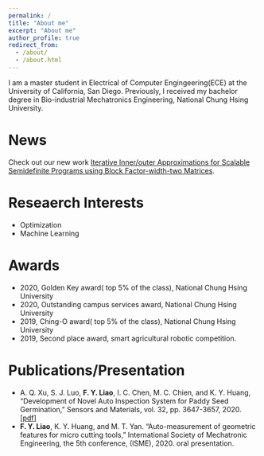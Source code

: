 ```yaml
---
permalink: /
title: "About me"
excerpt: "About me"
author_profile: true
redirect_from: 
  - /about/
  - /about.html
---
```


I am a master student in Electrical of Computer Engingeering(ECE) at the University of California, San Diego. Previously, I received my bachelor degree in Bio-industrial Mechatronics Engineering, National Chung Hsing University.

News 
======
Check out our new work [Iterative Inner/outer Approximations for Scalable Semidefinite Programs
using Block Factor-width-two Matrices](https://arxiv.org/pdf/2204.06759.pdf).

Reseaerch Interests
======
- Optimization
- Machine Learning

Awards
======
- 2020, Golden Key award( top 5% of the class), National Chung Hsing University
- 2020, Outstanding campus services award, National Chung Hsing University
- 2019, Ching-O award( top 5% of the class), National Chung Hsing University
- 2019, Second place award, smart agricultural robotic competition.

Publications/Presentation
======
- A. Q. Xu, S. J. Luo, **F. Y. Liao**, I. C. Chen, M. C. Chien, and K. Y. Huang, “Development of Novel Auto Inspection System for Paddy Seed Germination,” Sensors and Materials, vol. 32, pp. 3647-3657, 2020. [[pdf]](https://pdfs.semanticscholar.org/5ae2/cbea6367a30d9647330b17ec814a2d5f2e26.pdf)
- **F. Y. Liao**, K. Y. Huang, and M. T. Yan. “Auto-measurement of geometric features for micro cutting tools,” International Society of Mechatronic Engineering, the 5th conference, (ISME), 2020. oral presentation.




